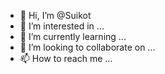 - 👋 Hi, I’m @Suikot
- 👀 I’m interested in ...
- 🌱 I’m currently learning ...
- 💞️ I’m looking to collaborate on ...
- 📫 How to reach me ...

<!---
Suikot/Suikot is a ✨ special ✨ repository because its `README.md` (this file) appears on your GitHub profile.
You can click the Preview link to take a look at your changes.
--->
